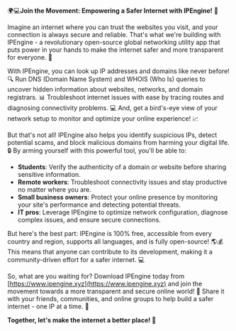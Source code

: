 🌍💻**Join the Movement: Empowering a Safer Internet with IPEngine!** 🚀

Imagine an internet where you can trust the websites you visit, and your connection is always secure and reliable. That's what we're building with IPEngine - a revolutionary open-source global networking utility app that puts power in your hands to make the internet safer and more transparent for everyone. 💪

With IPEngine, you can look up IP addresses and domains like never before! 🔍 Run DNS (Domain Name System) and WHOIS (Who Is) queries to uncover hidden information about websites, networks, and domain registrars. 📊 Troubleshoot internet issues with ease by tracing routes and diagnosing connectivity problems. 💻 And, get a bird's-eye view of your network setup to monitor and optimize your online experience! 📈

But that's not all! IPEngine also helps you identify suspicious IPs, detect potential scams, and block malicious domains from harming your digital life. 🔒 By arming yourself with this powerful tool, you'll be able to:

* **Students**: Verify the authenticity of a domain or website before sharing sensitive information.
* **Remote workers**: Troubleshoot connectivity issues and stay productive no matter where you are.
* **Small business owners**: Protect your online presence by monitoring your site's performance and detecting potential threats.
* **IT pros**: Leverage IPEngine to optimize network configuration, diagnose complex issues, and ensure secure connections.

But here's the best part: IPEngine is 100% free, accessible from every country and region, supports all languages, and is fully open-source! 🌎💰 This means that anyone can contribute to its development, making it a community-driven effort for a safer internet. 💻

So, what are you waiting for? Download IPEngine today from [https://www.ipengine.xyz](https://www.ipengine.xyz) and join the movement towards a more transparent and secure online world! 🎉 Share it with your friends, communities, and online groups to help build a safer internet - one IP at a time. 💪

**Together, let's make the internet a better place! 🌟**